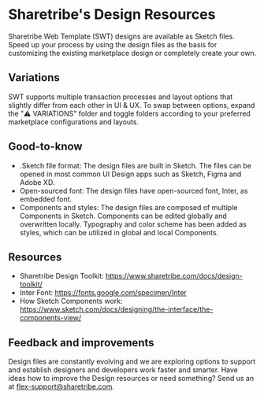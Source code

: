 # Sharetribe's Design Resources

Sharetribe Web Template (SWT) designs are available as Sketch files. Speed up your process by using the design files as the basis for customizing the existing marketplace design or completely create your own. 

## Variations

SWT supports multiple transaction processes and layout options that slightly differ from each other in UI & UX. To swap between options, expand the "⚠️ VARIATIONS" folder and toggle folders according to your preferred marketplace configurations and layouts. 

## Good-to-know

- .Sketch file format: The design files are built in Sketch. The files can be opened in most common UI Design apps such as Sketch, Figma and Adobe XD. 
- Open-sourced font: The design files have open-sourced font, Inter, as embedded font. 
- Components and styles: The design files are composed of multiple Components in Sketch. Components can be edited globally and overwritten locally. Typography and color scheme has been added as styles, which can be utilized in global and local Components. 

## Resources
- Sharetribe Design Toolkit: https://www.sharetribe.com/docs/design-toolkit/
- Inter Font: https://fonts.google.com/specimen/Inter
- How Sketch Components work: https://www.sketch.com/docs/designing/the-interface/the-components-view/

## Feedback and improvements

Design files are constantly evolving and we are exploring options to support and establish designers and developers work faster and smarter. Have ideas how to improve the Design resources or need something? Send us an at flex-support@sharetribe.com.
